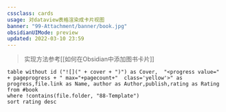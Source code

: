 ```yaml
---
cssclass: cards
usage: 对dataview表格渲染成卡片视图
banner: "99-Attachment/banner/book.jpg"
obsidianUIMode: preview
updated: 2022-03-10 23:59
---
```


> 实现方法参考[[如何在Obsidian中添加图书卡片]]


```dataview
table without id ("![](" + cover + ")") as Cover,  "<progress value=" + pageprogress + " max="+pagecount+"  class='yellow'>" as progress,file.link as Name, author as Author,publish,rating as Rating
from #book 
where !contains(file.folder, "88-Template") 
sort rating desc

```



